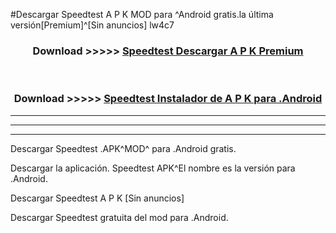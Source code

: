 #Descargar Speedtest  A P K MOD para ^Android gratis.la última versión[Premium]^[Sin anuncios] lw4c7



<div align="center">
<h3>Download >>>>> <a href="https://es-web.web.app/?es= Speedtest ">Speedtest  Descargar A P K Premium</a></h3><br>

<h3>Download >>>>> <a href="https://es-web.web.app/?es= Speedtest ">Speedtest  Instalador de A P K para .Android</a></h3>
</div>


----------------------------------------------------------

----------------------------------------------------------

----------------------------------------------------------

Descargar Speedtest  .APK^MOD^ para .Android gratis.

Descargar la aplicación. Speedtest  APK^El nombre es la versión para .Android.

Descargar Speedtest  A P K [Sin anuncios]

Descargar Speedtest  gratuita del mod para .Android.